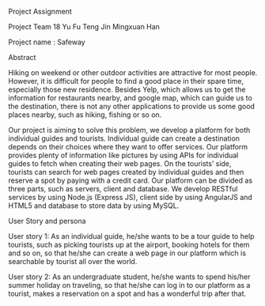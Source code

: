 Project Assignment

Project Team 18  Yu Fu   Teng Jin    Mingxuan Han

Project name : Safeway


Abstract

Hiking on weekend or other outdoor activities are attractive for most people. However, it is difficult for people to find a good place in their spare time, especially those new residence. Besides Yelp, which allows us to get the information for restaurants nearby, and google map, which can guide us to the destination, there is not any other applications to provide us some good places nearby, such as hiking, fishing or so on.

Our project is aiming to solve this problem, we develop a platform for both individual guides and tourists. Individual guide can create a destination depends on their choices where they want to offer services. Our platform provides plenty of information like pictures by using APIs for individual guides to fetch when creating their web pages. On the tourists’ side, tourists can search for web pages created by individual guides and then reserve a spot by paying with a credit card. Our platform can be divided as three parts, such as servers, client and database. We develop RESTful services by using Node.js (Express JS), client side by using AngularJS and HTML5 and database to store data by using MySQL. 
 


User Story and persona

User story 1: As an individual guide, he/she wants to be a tour guide to help tourists, such as picking tourists up at the airport, booking hotels for them and so on, so that he/she can create a web page in our platform which is searchable by tourist all over the world.

User story 2: As an undergraduate student, he/she wants to spend his/her summer holiday on traveling, so that he/she can log in to our platform as a tourist, makes a reservation on a spot and has a wonderful trip after that.
